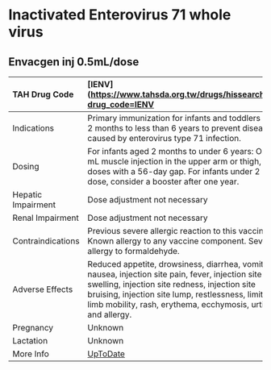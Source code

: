 # Inactivated Enterovirus 71 whole virus

## Envacgen inj 0.5mL/dose

| TAH Drug Code      | [IENV](https://www.tahsda.org.tw/drugs/hissearch.php?drug_code=IENV                                                                                                                                                                                                           |
|:-------------------|:------------------------------------------------------------------------------------------------------------------------------------------------------------------------------------------------------------------------------------------------------------------------------|
| Indications        | Primary immunization for infants and toddlers aged 2 months to less than 6 years to prevent diseases caused by enterovirus type 71 infection.                                                                                                                                 |
| Dosing             | For infants aged 2 months to under 6 years: One 0.5 mL muscle injection in the upper arm or thigh, two doses with a 56-day gap. For infants under 2 at first dose, consider a booster after one year.                                                                         |
| Hepatic Impairment | Dose adjustment not necessary                                                                                                                                                                                                                                                 |
| Renal Impairment   | Dose adjustment not necessary                                                                                                                                                                                                                                                 |
| Contraindications  | Previous severe allergic reaction to this vaccine. Known allergy to any vaccine component. Severe allergy to formaldehyde.                                                                                                                                                    |
| Adverse Effects    | Reduced appetite, drowsiness, diarrhea, vomiting, nausea, injection site pain, fever, injection site swelling, injection site redness, injection site bruising, injection site lump, restlessness, limited limb mobility, rash, erythema, ecchymosis, urticaria, and allergy. |
| Pregnancy          | Unknown                                                                                                                                                                                                                                                                       |
| Lactation          | Unknown                                                                                                                                                                                                                                                                       |
| More Info          | [UpToDate](https://www.uptodate.com/contents/inactivated-enterovirus-71-whole-virus-drug-information)                                                                                                                                                                         |

